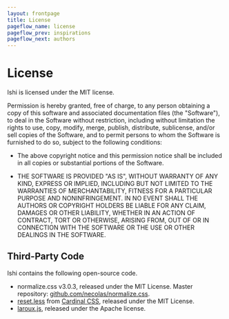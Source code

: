 ```yaml
---
layout: frontpage
title: License
pageflow_name: license
pageflow_prev: inspirations
pageflow_next: authors
---
```


# License

<p class="leader">Ishi is licensed under the MIT license.</p>

Permission is hereby granted, free of charge, to any person obtaining a copy of this software and associated documentation files (the "Software"), to deal in the Software without restriction, including without limitation the rights to use, copy, modify, merge, publish, distribute, sublicense, and/or sell copies of the Software, and to permit persons to whom the Software is furnished to do so, subject to the following conditions:

* The above copyright notice and this permission notice shall be included in all copies or substantial portions of the Software.

* THE SOFTWARE IS PROVIDED "AS IS", WITHOUT WARRANTY OF ANY KIND, EXPRESS OR IMPLIED, INCLUDING BUT NOT LIMITED TO THE WARRANTIES OF MERCHANTABILITY, FITNESS FOR A PARTICULAR PURPOSE AND NONINFRINGEMENT. IN NO EVENT SHALL THE AUTHORS OR COPYRIGHT HOLDERS BE LIABLE FOR ANY CLAIM, DAMAGES OR OTHER LIABILITY, WHETHER IN AN ACTION OF CONTRACT, TORT OR OTHERWISE, ARISING FROM, OUT OF OR IN CONNECTION WITH THE SOFTWARE OR THE USE OR OTHER DEALINGS IN THE SOFTWARE.

## Third-Party Code

<p class="leader">Ishi contains the following open-source code.</p>

* normalize.css v3.0.3, released under the MIT License. Master repository: [github.com/necolas/normalize.css](https://github.com/necolas/normalize.css).
* [reset.less](https://github.com/cbracco/cardinal/blob/master/base/reset.less) from [Cardinal CSS](https://github.com/cbracco/cardinal), released under the MIT License.
* [laroux.js](https://github.com/larukedi/laroux.js), released under the Apache license.